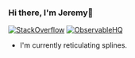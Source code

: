 ### Hi there, I'm Jeremy👋

[![StackOverflow](https://img.shields.io/badge/StackOverflow-Jerdak-F58025?logo=stackoverflow)](https://stackoverflow.com/users/222233/jerdak)
[![ObservableHQ](https://img.shields.io/badge/ObservableHQ-Jerdak-49a5b7)](https://observablehq.com/@jerdak)

* I'm currently reticulating splines.


<!--
**Jerdak/Jerdak** is a ✨ _special_ ✨ repository because its `README.md` (this file) appears on your GitHub profile.

Here are some ideas to get you started:

- 🔭 I’m currently working on ...
- 🌱 I’m currently learning ...
- 👯 I’m looking to collaborate on ...
- 🤔 I’m looking for help with ...
- 💬 Ask me about ...
- 📫 How to reach me: ...
- 😄 Pronouns: ...
- ⚡ Fun fact: ...
-->

